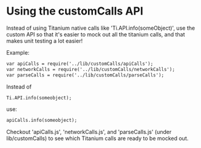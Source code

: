 Using the customCalls API
===========================
  
  
Instead of using Titanium native calls like 'Ti.API.info(someObject)', use the custom API so that it's easier to mock out all the titanium calls, and that makes unit testing a lot easier!
  
  
Example:
```html
var apiCalls = require('../lib/customCalls/apiCalls');
var networkCalls = require('../lib/customCalls/networkCalls');
var parseCalls = require('../lib/customCalls/parseCalls');
```
Instead of
```html
Ti.API.info(someobject);
```
use:
```html
apiCalls.info(someobject);
```
  
  
Checkout 'apiCalls.js', 'networkCalls.js', and 'parseCalls.js' (under lib/customCalls) to see which Titanium calls are ready to be mocked out.